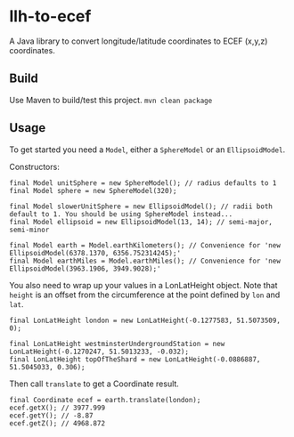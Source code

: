 # llh-to-ecef
A Java library to convert longitude/latitude coordinates to ECEF (x,y,z) coordinates.

## Build
Use Maven to build/test this project.
`mvn clean package`

## Usage
To get started you need a `Model`, either a `SphereModel` or an `EllipsoidModel`.

Constructors:
```
final Model unitSphere = new SphereModel(); // radius defaults to 1
final Model sphere = new SphereModel(320);

final Model slowerUnitSphere = new EllipsoidModel(); // radii both default to 1. You should be using SphereModel instead...
final Model ellipsoid = new EllipsoidModel(13, 14); // semi-major, semi-minor

final Model earth = Model.earthKilometers(); // Convenience for 'new EllipsoidModel(6378.1370, 6356.752314245);'
final Model earthMiles = Model.earthMiles(); // Convenience for 'new EllipsoidModel(3963.1906, 3949.9028);'
```

You also need to wrap up your values in a LonLatHeight object. Note that `height` is an offset from the circumference at the point defined by `lon` and `lat`.
```
final LonLatHeight london = new LonLatHeight(-0.1277583, 51.5073509, 0);

final LonLatHeight westminsterUndergroundStation = new LonLatHeight(-0.1270247, 51.5013233, -0.032);
final LonLatHeight topOfTheShard = new LonLatHeight(-0.0886887, 51.5045033, 0.306);
```

Then call `translate` to get a Coordinate result.
```
final Coordinate ecef = earth.translate(london);
ecef.getX(); // 3977.999
ecef.getY(); // -8.87
ecef.getZ(); // 4968.872
```
